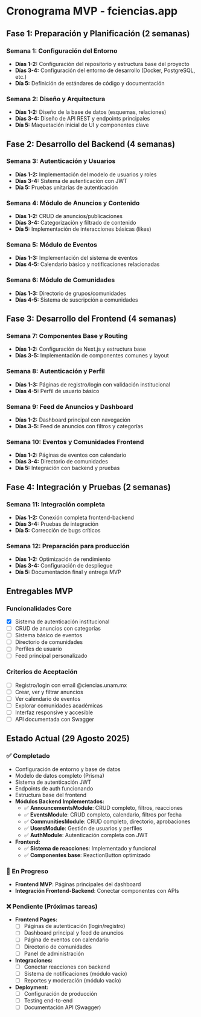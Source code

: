 # Cronograma MVP - fciencias.app

## Fase 1: Preparación y Planificación (2 semanas)

### Semana 1: Configuración del Entorno

- **Días 1-2:** Configuración del repositorio y estructura base del proyecto
- **Días 3-4:** Configuración del entorno de desarrollo (Docker, PostgreSQL, etc.)
- **Día 5:** Definición de estándares de código y documentación

### Semana 2: Diseño y Arquitectura

- **Días 1-2:** Diseño de la base de datos (esquemas, relaciones)
- **Días 3-4:** Diseño de API REST y endpoints principales
- **Día 5:** Maquetación inicial de UI y componentes clave

## Fase 2: Desarrollo del Backend (4 semanas)

### Semana 3: Autenticación y Usuarios

- **Días 1-2:** Implementación del modelo de usuarios y roles
- **Días 3-4:** Sistema de autenticación con JWT
- **Día 5:** Pruebas unitarias de autenticación

### Semana 4: Módulo de Anuncios y Contenido

- **Días 1-2:** CRUD de anuncios/publicaciones
- **Días 3-4:** Categorización y filtrado de contenido
- **Día 5:** Implementación de interacciones básicas (likes)

### Semana 5: Módulo de Eventos

- **Días 1-3:** Implementación del sistema de eventos
- **Días 4-5:** Calendario básico y notificaciones relacionadas

### Semana 6: Módulo de Comunidades

- **Días 1-3:** Directorio de grupos/comunidades
- **Días 4-5:** Sistema de suscripción a comunidades

## Fase 3: Desarrollo del Frontend (4 semanas)

### Semana 7: Componentes Base y Routing

- **Días 1-2:** Configuración de Next.js y estructura base
- **Días 3-5:** Implementación de componentes comunes y layout

### Semana 8: Autenticación y Perfil

- **Días 1-3:** Páginas de registro/login con validación institucional
- **Días 4-5:** Perfil de usuario básico

### Semana 9: Feed de Anuncios y Dashboard

- **Días 1-2:** Dashboard principal con navegación
- **Días 3-5:** Feed de anuncios con filtros y categorías

### Semana 10: Eventos y Comunidades Frontend

- **Días 1-2:** Páginas de eventos con calendario
- **Días 3-4:** Directorio de comunidades
- **Día 5:** Integración con backend y pruebas

## Fase 4: Integración y Pruebas (2 semanas)

### Semana 11: Integración completa

- **Días 1-2:** Conexión completa frontend-backend
- **Días 3-4:** Pruebas de integración
- **Día 5:** Corrección de bugs críticos

### Semana 12: Preparación para producción

- **Días 1-2:** Optimización de rendimiento
- **Días 3-4:** Configuración de despliegue
- **Día 5:** Documentación final y entrega MVP

## Entregables MVP

### Funcionalidades Core
- [x] Sistema de autenticación institucional
- [ ] CRUD de anuncios con categorías
- [ ] Sistema básico de eventos
- [ ] Directorio de comunidades
- [ ] Perfiles de usuario
- [ ] Feed principal personalizado

### Criterios de Aceptación
- [ ] Registro/login con email @ciencias.unam.mx
- [ ] Crear, ver y filtrar anuncios
- [ ] Ver calendario de eventos
- [ ] Explorar comunidades académicas
- [ ] Interfaz responsive y accesible
- [ ] API documentada con Swagger

## Estado Actual (29 Agosto 2025)

### ✅ Completado
- Configuración de entorno y base de datos
- Modelo de datos completo (Prisma)
- Sistema de autenticación JWT
- Endpoints de auth funcionando
- Estructura base del frontend
- **Módulos Backend Implementados:**
  - ✅ **AnnouncementsModule**: CRUD completo, filtros, reacciones
  - ✅ **EventsModule**: CRUD completo, calendario, filtros por fecha
  - ✅ **CommunitiesModule**: CRUD completo, directorio, aprobaciones
  - ✅ **UsersModule**: Gestión de usuarios y perfiles
  - ✅ **AuthModule**: Autenticación completa con JWT
- **Frontend:**
  - ✅ **Sistema de reacciones**: Implementado y funcional
  - ✅ **Componentes base**: ReactionButton optimizado

### 🔄 En Progreso  
- **Frontend MVP**: Páginas principales del dashboard
- **Integración Frontend-Backend**: Conectar componentes con APIs

### ❌ Pendiente (Próximas tareas)
- **Frontend Pages:**
  - [ ] Páginas de autenticación (login/registro)
  - [ ] Dashboard principal y feed de anuncios
  - [ ] Página de eventos con calendario
  - [ ] Directorio de comunidades
  - [ ] Panel de administración
- **Integraciones:**
  - [ ] Conectar reacciones con backend
  - [ ] Sistema de notificaciones (módulo vacío)
  - [ ] Reportes y moderación (módulo vacío)
- **Deployment:**
  - [ ] Configuración de producción
  - [ ] Testing end-to-end
  - [ ] Documentación API (Swagger)
